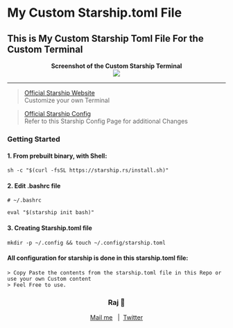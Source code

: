 # My Custom Starship.toml File 
## This is My Custom Starship Toml File For the Custom Terminal


<p align="center">
 <b>Screenshot of the Custom Starship Terminal</b><br>

  <img src="https://user-images.githubusercontent.com/66456103/123532891-d95ab500-d72e-11eb-968f-35b622a1e856.png">
</p>

------


> [Official Starship Website ](https://starship.rs/)    
> Customize your own Terminal

> [Official Starship Config ](https://starship.rs/config/)   
> Refer to this Starship Config Page for additional Changes

### Getting Started
 #### 1. From prebuilt binary, with Shell:

```
sh -c "$(curl -fsSL https://starship.rs/install.sh)"
```
#### 2. Edit .bashrc file
```
# ~/.bashrc

eval "$(starship init bash)"
```
#### 3. Creating Starship.toml file
```
mkdir -p ~/.config && touch ~/.config/starship.toml
```

#### All configuration for starship is done in this starship.toml file:
```
> Copy Paste the contents from the starship.toml file in this Repo or use your own Custom content
> Feel Free to use.
```


<h3 style="text-align: center;" markdown="1">Raj 🙂</h3>

<p style="text-align: center;" markdown="1">
<a href="mailto:rajsureshgeo@protonmail.com">Mail me</a> &nbsp;
|
&nbsp;<a href="https://twitter.com/rajsureshgeorge">Twitter</a>
</p>